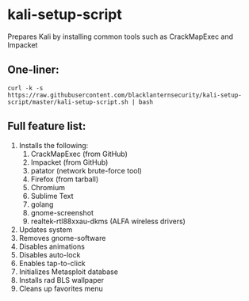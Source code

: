 # kali-setup-script

Prepares Kali by installing common tools such as CrackMapExec and Impacket

## One-liner:

~~~
curl -k -s https://raw.githubusercontent.com/blacklanternsecurity/kali-setup-script/master/kali-setup-script.sh | bash
~~~

## Full feature list:

1. Installs the following:
	1. CrackMapExec (from GitHub)
	1. Impacket (from GitHub)
	1. patator (network brute-force tool)
	1. Firefox (from tarball)
	1. Chromium
	1. Sublime Text
	1. golang
	1. gnome-screenshot
	1. realtek-rtl88xxau-dkms (ALFA wireless drivers)
1. Updates system
1. Removes gnome-software
1. Disables animations
1. Disables auto-lock
1. Enables tap-to-click
1. Initializes Metasploit database
1. Installs rad BLS wallpaper
1. Cleans up favorites menu